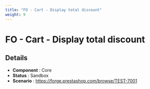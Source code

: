 ```yaml
---
title: "FO - Cart - Display total discount"
weight: 9
---
```


# FO - Cart - Display total discount
## Details
* **Component** : Core
* **Status** : Sandbox
* **Scenario** : https://forge.prestashop.com/browse/TEST-7001
